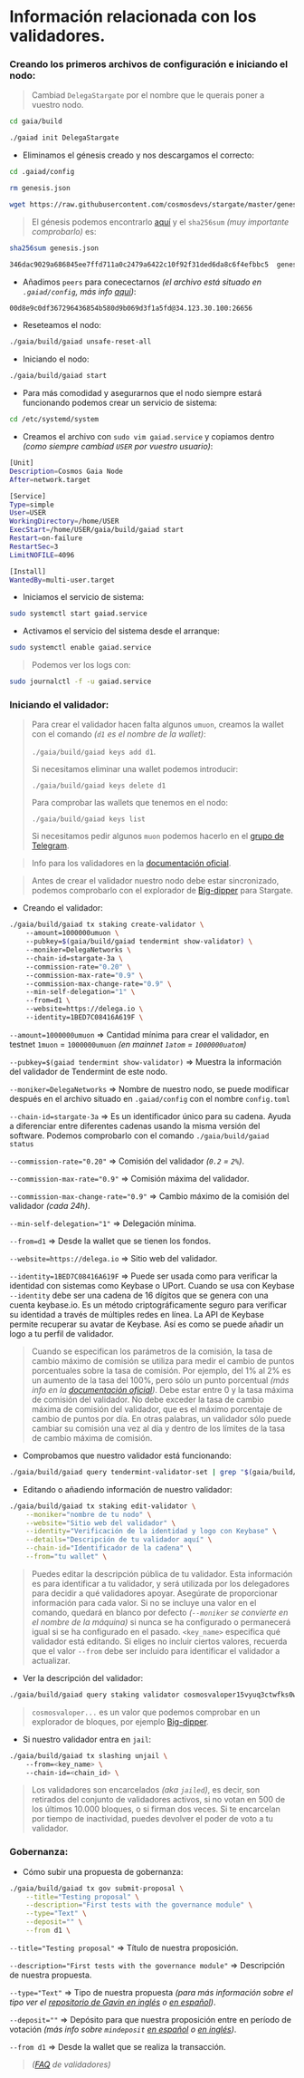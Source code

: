 # Información relacionada con los validadores.

### Creando los primeros archivos de configuración e iniciando el nodo:

> Cambiad `DelegaStargate` por el nombre que le querais poner a vuestro nodo.
```sh
cd gaia/build

./gaiad init DelegaStargate
```

- Eliminamos el génesis creado y nos descargamos el correcto:
```sh
cd .gaiad/config

rm genesis.json

wget https://raw.githubusercontent.com/cosmosdevs/stargate/master/genesis.json
```

> El génesis podemos encontrarlo [aquí](https://github.com/cosmosdevs/stargate/blob/master/genesis.json) y el `sha256sum` _(muy importante comprobarlo)_ es:
```sh
sha256sum genesis.json

346dac9029a686845ee7ffd711a0c2479a6422c10f92f31ded6da8c6f4efbbc5  genesis.json
```

- Añadimos `peers` para conecectarnos _(el archivo está situado en `.gaiad/config`, más info [aquí](https://github.com/cosmosdevs/stargate#testnet))_:

```sh
00d8e9c0df367296436854b580d9b069d3f1a5fd@34.123.30.100:26656
```

- Reseteamos el nodo:
```sh
./gaia/build/gaiad unsafe-reset-all
```

- Iniciando el nodo:
```sh
./gaia/build/gaiad start
```

- Para más comodidad y asegurarnos que el nodo siempre estará funcionando podemos crear un servicio de  sistema:
```sh
cd /etc/systemd/system
```

- Creamos el archivo con `sudo vim gaiad.service` y copiamos dentro _(como siempre cambiad `USER` por vuestro usuario)_:
```sh
[Unit]
Description=Cosmos Gaia Node
After=network.target

[Service]
Type=simple
User=USER
WorkingDirectory=/home/USER
ExecStart=/home/USER/gaia/build/gaiad start
Restart=on-failure
RestartSec=3
LimitNOFILE=4096

[Install]
WantedBy=multi-user.target
```

- Iniciamos el servicio de sistema:
```sh
sudo systemctl start gaiad.service
```

- Activamos el servicio del sistema desde el arranque:
```sh
sudo systemctl enable gaiad.service
```

> Podemos ver los logs con:
```sh
sudo journalctl -f -u gaiad.service
```

### Iniciando el validador:

> Para crear el validador hacen falta algunos `umuon`, creamos la wallet con el comando _(`d1` es el nombre de la wallet)_: 
>
> `./gaia/build/gaiad keys add d1`. 
>
> Si necesitamos eliminar una wallet podemos introducir:
>
> `./gaia/build/gaiad keys delete d1`
>
> Para comprobar las wallets que tenemos en el nodo:
>
>`./gaia/build/gaiad keys list`
>
> Si necesitamos pedir algunos `muon` podemos hacerlo en el [grupo de Telegram](https://t.me/joinchat/IYdbxRRFYIkj9FR99X3-BA).

> Info para los validadores en la [documentación oficial](https://hub.cosmos.network/master/validators/overview.html#).

> Antes de crear el validador nuestro nodo debe estar sincronizado, podemos comprobarlo con el explorador de [Big-dipper](https://stargate.bigdipper.live/) para Stargate.

- Creando el validador:
```sh
./gaia/build/gaiad tx staking create-validator \ 
    --amount=1000000umuon \ 
    --pubkey=$(gaia/build/gaiad tendermint show-validator) \ 
    --moniker=DelegaNetworks \ 
    --chain-id=stargate-3a \ 
    --commission-rate="0.20" \ 
    --commission-max-rate="0.9" \ 
    --commission-max-change-rate="0.9" \  
    --min-self-delegation="1" \ 
    --from=d1 \ 
    --website=https://delega.io \  
    --identity=1BED7C08416A619F \ 
```

`--amount=1000000umuon` => Cantidad mínima para crear el validador, en testnet `1muon` = `1000000umuon` _(en mainnet `1atom` = `1000000uatom`)_

`--pubkey=$(gaiad tendermint show-validator)` => Muestra la información del validador de Tendermint de este nodo.

`--moniker=DelegaNetworks` => Nombre de nuestro nodo, se puede modificar después en el archivo situado en `.gaiad/config` con el nombre `config.toml`

`--chain-id=stargate-3a` => Es un identificador único para su cadena. Ayuda a diferenciar entre diferentes cadenas usando la misma versión del software. Podemos comprobarlo con el comando `./gaia/build/gaiad status`

`--commission-rate="0.20"` => Comisión del validador _(`0.2` = `2%`)_.

`--commission-max-rate="0.9"` => Comisión máxima del validador.

`--commission-max-change-rate="0.9"` => Cambio máximo de la comisión del validador _(cada 24h)_.

`--min-self-delegation="1"` => Delegación mínima.

`--from=d1` => Desde la wallet que se tienen los fondos.

`--website=https://delega.io` => Sitio web del validador.

`--identity=1BED7C08416A619F` => Puede ser usada como para verificar la identidad con sistemas como Keybase o UPort. Cuando se usa con Keybase `--identity` debe ser una cadena de 16 dígitos que se genera con una cuenta keybase.io. Es un método criptográficamente seguro para verificar su identidad a través de múltiples redes en línea. La API de Keybase permite recuperar su avatar de Keybase. Así es como se puede añadir un logo a tu perfil de validador.

> Cuando se especifican los parámetros de la comisión, la tasa de cambio máximo de comisión se utiliza para medir el cambio de puntos porcentuales sobre la tasa de comisión. Por ejemplo, del 1% al 2% es un aumento de la tasa del 100%, pero sólo un punto porcentual _(más info en la [documentación oficial](https://hub.cosmos.network/master/validators/validator-setup.html))_. Debe estar entre 0 y la tasa máxima de comisión del validador. No debe exceder la tasa de cambio máxima de comisión del validador, que es el máximo porcentaje de cambio de puntos por día. En otras palabras, un validador sólo puede cambiar su comisión una vez al día y dentro de los límites de la tasa de cambio máxima de comisión.

- Comprobamos que nuestro validador está funcionando:
```sh
./gaia/build/gaiad query tendermint-validator-set | grep "$(gaia/build/gaiad tendermint show-validator)"
```

- Editando o añadiendo información de nuestro validador:
```sh
./gaia/build/gaiad tx staking edit-validator \
    --moniker="nombre de tu nodo" \
    --website="Sitio web del validador" \
    --identity="Verificación de la identidad y logo con Keybase" \
    --details="Descripción de tu validador aquí" \
    --chain-id="Identificador de la cadena" \
    --from="tu wallet" \
```

> Puedes editar la descripción pública de tu validador. Esta información es para identificar a tu validador, y será utilizada por los delegadores para decidir a qué validadores apoyar. Asegúrate de proporcionar información para cada valor. Si no se incluye una valor en el comando, quedará en blanco por defecto _(`--moniker` se convierte en el nombre de la máquina)_ si nunca se ha configurado o permanecerá igual si se ha configurado en el pasado. `<key_name>` especifica qué validador está editando. Si eliges no incluir ciertos valores, recuerda que el valor `--from` debe ser incluido para identificar el validador a actualizar.

- Ver la descripción del validador:
```sh
./gaia/build/gaiad query staking validator cosmosvaloper15vyuq3ctwfks0wpg2gud4quq6xst8hcgf04t6y
```

> `cosmosvaloper...` es un valor que podemos comprobar en un explorador de bloques, por ejemplo [Big-dipper](https://stargate.bigdipper.live/).


- Si nuestro validador entra en `jail`:
```sh
./gaia/build/gaiad tx slashing unjail \ 
    --from=<key_name> \ 
    --chain-id=<chain_id> \ 
```

> Los validadores son encarcelados _(aka `jailed`)_, es decir, son retirados del conjunto de validadores activos, si no votan en 500 de los últimos 10.000 bloques, o si firman dos veces. Si te encarcelan por tiempo de inactividad, puedes devolver el poder de voto a tu validador.

### Gobernanza:

- Cómo subir una propuesta de gobernanza:
```sh
./gaia/build/gaiad tx gov submit-proposal \
    --title="Testing proposal" \
    --description="First tests with the governance module" \
    --type="Text" \
    --deposit="" \
    --from d1 \
```

`--title="Testing proposal"` => Título de nuestra proposición.

`--description="First tests with the governance module"` => Descripción de nuestra propuesta.

`--type="Text"` => Tipo de nuestra propuesta _(para más información sobre el tipo ver el [repositorio de Gavin en inglés](https://github.com/gavinly/CosmosParametersWiki/blob/master/Governance.md) o [en español](https://github.com/gavinly/CosmosParametersWiki/blob/master/Governance%5BES_es%5D.md))_.

`--deposit=""` => Depósito para que nuestra proposición entre en período de votación _(más info sobre `mindeposit` [en español](https://github.com/gavinly/CosmosParametersWiki/blob/master/Governance%5BES_es%5D.md#1-depositparams) o [en inglés](https://github.com/gavinly/CosmosParametersWiki/blob/master/Governance.md#1-depositparams))_. 

`--from d1` => Desde la wallet que se realiza la transacción.




> _([FAQ](https://hub.cosmos.network/master/validators/validator-faq.html) de validadores)_